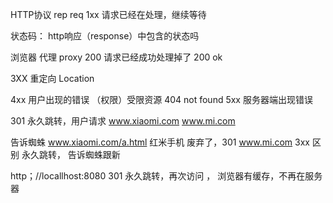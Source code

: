 HTTP协议 rep req
1xx  请求已经在处理，继续等待

状态码： http响应（response）中包含的状态吗

浏览器 代理 proxy
200 请求已经成功处理掉了 200 ok 

3XX 重定向  Location 

4xx  用户出现的错误 （权限）受限资源  404 not found
5xx 服务器端出现错误 

301 永久跳转，用户请求 www.xiaomi.com  www.mi.com

告诉蜘蛛
www.xiaomi.com/a.html 红米手机
废弃了，301 www.mi.com
3xx 区别  永久跳转， 告诉蜘蛛跟新

http；//locallhost:8080 301 永久跳转，再次访问 ， 浏览器有缓存，不再在服务器


